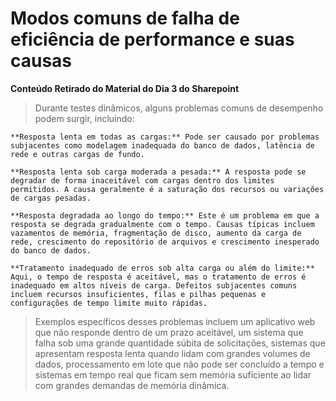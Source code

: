 # Modos comuns de falha de eficiência de performance e suas causas
**Conteúdo Retirado do Material do Dia 3 do Sharepoint** 
> Durante testes dinâmicos, alguns problemas comuns de desempenho podem surgir, incluindo:

    **Resposta lenta em todas as cargas:** Pode ser causado por problemas subjacentes como modelagem inadequada do banco de dados, latência de rede e outras cargas de fundo.

    **Resposta lenta sob carga moderada a pesada:** A resposta pode se degradar de forma inaceitável com cargas dentro dos limites permitidos. A causa geralmente é a saturação dos recursos ou variações de cargas pesadas.

    **Resposta degradada ao longo do tempo:** Este é um problema em que a resposta se degrada gradualmente com o tempo. Causas típicas incluem vazamentos de memória, fragmentação de disco, aumento da carga de rede, crescimento do repositório de arquivos e crescimento inesperado do banco de dados.

    **Tratamento inadequado de erros sob alta carga ou além do limite:** Aqui, o tempo de resposta é aceitável, mas o tratamento de erros é inadequado em altos níveis de carga. Defeitos subjacentes comuns incluem recursos insuficientes, filas e pilhas pequenas e configurações de tempo limite muito rápidas.

> Exemplos específicos desses problemas incluem um aplicativo web que não responde dentro de um prazo aceitável, um sistema que falha sob uma grande quantidade súbita de solicitações, sistemas que apresentam resposta lenta quando lidam com grandes volumes de dados, processamento em lote que não pode ser concluído a tempo e sistemas em tempo real que ficam sem memória suficiente ao lidar com grandes demandas de memória dinâmica.